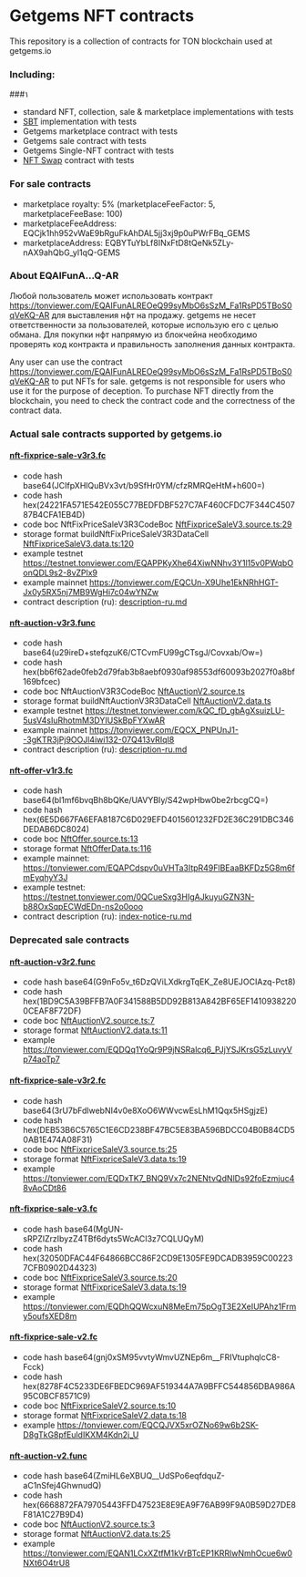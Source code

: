 # Getgems NFT contracts

This repository is a collection of contracts for TON blockchain used at getgems.io

### Including: 
###۱
- standard NFT, collection, sale & marketplace implementations with tests
- [SBT](sbt.md) implementation with tests
- Getgems marketplace contract with tests
- Getgems sale contract with tests
- Getgems Single-NFT contract with tests
- [NFT Swap](swap.md) contract with tests

### For sale contracts
- marketplace royalty: 5% (marketplaceFeeFactor: 5, marketplaceFeeBase: 100)
- marketplaceFeeAddress: EQCjk1hh952vWaE9bRguFkAhDAL5jj3xj9p0uPWrFBq_GEMS
- marketplaceAddress: EQBYTuYbLf8INxFtD8tQeNk5ZLy-nAX9ahQbG_yl1qQ-GEMS

### About EQAIFunA...Q-AR
Любой пользователь может использовать контракт https://tonviewer.com/EQAIFunALREOeQ99syMbO6sSzM_Fa1RsPD5TBoS0qVeKQ-AR для выставления нфт на продажу.
getgems не несет ответственности за пользователей, которые использую его с целью обмана. Для покупки нфт напрямую из блокчейна необходимо проверять код контракта и правильность заполнения данных контракта.

Any user can use the contract https://tonviewer.com/EQAIFunALREOeQ99syMbO6sSzM_Fa1RsPD5TBoS0qVeKQ-AR to put NFTs for sale.
getgems is not responsible for users who use it for the purpose of deception. To purchase NFT directly from the blockchain, you need to check the contract code and the correctness of the contract data.

### Actual sale contracts supported by getgems.io

#### [nft-fixprice-sale-v3r3.fc](packages%2Fcontracts%2Fsources%2Fnft-fixprice-sale-v3r3.fc)
- code hash base64(JCIfpXHlQuBVx3vt/b9SfHr0YM/cfzRMRQeHtM+h600=)
- code hash hex(24221FA571E542E055C77BEDFDBF527C7AF460CFDC7F344C450787B4CFA1EB4D)
- code boc NftFixPriceSaleV3R3CodeBoc [NftFixpriceSaleV3.source.ts:29](packages%2Fcontracts%2Fnft-fixprice-sale-v3%2FNftFixpriceSaleV3.source.ts)
- storage format buildNftFixPriceSaleV3R3DataCell [NftFixpriceSaleV3.data.ts:120](packages%2Fcontracts%2Fnft-fixprice-sale-v3%2FNftFixpriceSaleV3.data.ts)
- example testnet https://testnet.tonviewer.com/EQAPPKyXhe64XiwNNhv3Y1l15v0PWqbOonQDL9s2-8vZPlx9
- example mainnet https://tonviewer.com/EQCUn-X9Uhe1EkNRhHGT-Jx0y5RX5nj7MB9WgHi7c04wYNZw
- contract description (ru): [description-ru.md](packages%2Fcontracts%2Fnft-fixprice-sale-v3%2Fdescription-ru.md)

#### [nft-auction-v3r3.func](packages%2Fcontracts%2Fsources%2Fnft-auction-v3r3%2Fnft-auction-v3r3.func)
- code hash base64(u29ireD+stefqzuK6/CTCvmFU99gCTsgJ/Covxab/Ow=)
- code hash hex(bb6f62ade0feb2d79fab3b8aebf0930af98553df60093b2027f0a8bf169bfcec)
- code boc NftAuctionV3R3CodeBoc [NftAuctionV2.source.ts](packages%2Fcontracts%2Fnft-auction-v2%2FNftAuctionV2.source.ts)
- storage format buildNftAuctionV3R3DataCell [NftAuctionV2.data.ts](packages%2Fcontracts%2Fnft-auction-v2%2FNftAuctionV2.data.ts)
- example testnet https://testnet.tonviewer.com/kQC_fD_gbAgXsuizLU-5usV4sIuRhotmM3DYIUSkBpFYXwAR
- example mainnet https://tonviewer.com/EQCX_PNPUnJ1--3gKTR3jPj9OOJl4iwi132-07Q413vRIqI8
- contract description (ru): [description-ru.md](packages%2Fcontracts%2Fnft-auction-v2%2Fdescription-ru.md)

#### [nft-offer-v1r3.fc](packages%2Fcontracts%2Fsources%2Fnft-offer-v1r3.fc)
- code hash base64(bl1mf6bvqBh8bQKe/UAVYBIy/S42wpHbw0be2rbcgCQ=)
- code hash hex(6E5D667FA6EFA8187C6D029EFD4015601232FD2E36C291DBC346DEDAB6DC8024)
- code boc [NftOffer.source.ts:13](packages%2Fcontracts%2Fnft-offer%2FNftOffer.source.ts)
- storage format [NftOfferData.ts:116](packages%2Fcontracts%2Fnft-offer%2FNftOfferData.ts)
- example mainnet: https://tonviewer.com/EQAPCdspv0uVHTa3ItpR49FlBEaaBKFDz5G8m6fmEyqhyY3J
- example testnet: https://testnet.tonviewer.com/0QCueSxg3HIgAJkuyuGZN3N-b88OxSqpECWdEDn-ns2o0ooo
- contract description (ru): [index-notice-ru.md](packages%2Fcontracts%2Fnft-offer%2Findex-notice-ru.md)

### Deprecated sale contracts

#### [nft-auction-v3r2.func](packages%2Fcontracts%2Fsources%2Fnft-auction-v3r2%2Fnft-auction-v3r2.func)
- code hash base64(G9nFo5v_t6DzQViLXdkrgTqEK_Ze8UEJOCIAzq-Pct8)
- code hash hex(1BD9C5A39BFFB7A0F341588B5DD92B813A842BF65EF14109382200CEAF8F72DF)
- code boc [NftAuctionV2.source.ts:7](packages%2Fcontracts%2Fnft-auction-v2%2FNftAuctionV2.source.t)
- storage format [NftAuctionV2.data.ts:11](packages%2Fcontracts%2Fnft-auction-v2%2FNftAuctionV2.data.ts)
- example https://tonviewer.com/EQDQq1YoQr9P9jNSRalcq6_PJjYSJKrsG5zLuvyVp74aoTp7

#### [nft-fixprice-sale-v3r2.fc](packages%2Fcontracts%2Fsources%2Fnft-fixprice-sale-v3r2.fc)
- code hash base64(3rU7bFdlwebNI4v0e8XoO6WWvcwEsLhM1Qqx5HSgjzE)
- code hash hex(DEB53B6C5765C1E6CD238BF47BC5E83BA596BDCC04B0B84CD50AB1E474A08F31)
- code boc [NftFixpriceSaleV3.source.ts:25](packages%2Fcontracts%2Fnft-fixprice-sale-v3%2FNftFixpriceSaleV3.source.ts)
- storage format [NftFixpriceSaleV3.data.ts:19](packages%2Fcontracts%2Fnft-fixprice-sale-v3%2FNftFixpriceSaleV3.data.ts)
- example https://tonviewer.com/EQDxTK7_BNQ9Vx7c2NENtvQdNlDs92foEzmjuc48vAoCDt86

#### [nft-fixprice-sale-v3.fc](packages%2Fcontracts%2Fsources%2Fnft-fixprice-sale-v3.fc)
- code hash base64(MgUN-sRPZIZrzIbyzZ4TBf6dyts5WcACI3z7CQLUQyM)
- code hash hex(32050DFAC44F64866BCC86F2CD9E1305FE9DCADB3959C002237CFB0902D44323)
- code boc [NftFixpriceSaleV3.source.ts:20](packages%2Fcontracts%2Fnft-fixprice-sale-v3%2FNftFixpriceSaleV3.source.ts)
- storage format [NftFixpriceSaleV3.data.ts:19](packages%2Fcontracts%2Fnft-fixprice-sale-v3%2FNftFixpriceSaleV3.data.ts)
- example https://tonviewer.com/EQDhQQWcxuN8MeEm75pOgT3E2XeIUPAhz1Frmy5oufsXED8m

#### [nft-fixprice-sale-v2.fc](packages%2Fcontracts%2Fsources%2Fnft-fixprice-sale-v2.fc)
- code hash base64(gnj0xSM95vvtyWmvUZNEp6m__FRIVtuphqlcC8-Fcck)
- code hash hex(8278F4C5233DE6FBEDC969AF519344A7A9BFFC544856DBA986A95C0BCF8571C9)
- code boc [NftFixpriceSaleV2.source.ts:10](packages%2Fcontracts%2Fnft-fixprice-sale-v2%2FNftFixpriceSaleV2.source.ts)
- storage format [NftFixpriceSaleV2.data.ts:18](packages%2Fcontracts%2Fnft-fixprice-sale-v2%2FNftFixpriceSaleV2.data.ts)
- example https://tonviewer.com/EQCQJVX5xrOZNo69w6b2SK-D8gTkG8pfEuldIKXM4Kdn2j_U

#### [nft-auction-v2.func](packages%2Fcontracts%2Fsources%2Fnft-auction-v2%2Fnft-auction-v2.func)
- code hash base64(ZmiHL6eXBUQ__UdSPo6eqfdquZ-aC1nSfej4GhwnudQ)
- code hash hex(6668872FA79705443FFD47523E8E9EA9F76AB99F9A0B59D27DE8F81A1C27B9D4)
- code boc [NftAuctionV2.source.ts:3](packages%2Fcontracts%2Fnft-auction-v2%2FNftAuctionV2.source.t)
- storage format [NftAuctionV2.data.ts:25](packages%2Fcontracts%2Fnft-auction-v2%2FNftAuctionV2.data.ts)
- example https://tonviewer.com/EQAN1LCxXZtfM1kVrBTcEP1KRRlwNmhOcue6w0NXt6O4trU8
